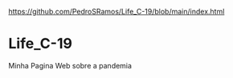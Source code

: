 https://github.com/PedroSRamos/Life_C-19/blob/main/index.html
# Life_C-19
Minha Pagina Web sobre a pandemia
